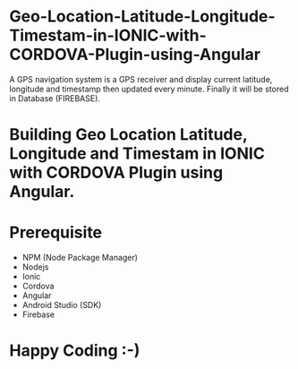 # Geo-Location-Latitude-Longitude-Timestam-in-IONIC-with-CORDOVA-Plugin-using-Angular
  A GPS navigation system is a GPS receiver and display current latitude, longitude and timestamp then updated every minute. Finally it will be stored in Database (FIREBASE).
  
#  Building Geo Location Latitude, Longitude and Timestam in IONIC with CORDOVA Plugin using Angular.

# Prerequisite
  * NPM (Node Package Manager)
  * Nodejs
  * Ionic
  * Cordova
  * Angular
  * Android Studio (SDK)
  * Firebase
  
# Happy Coding :-)
